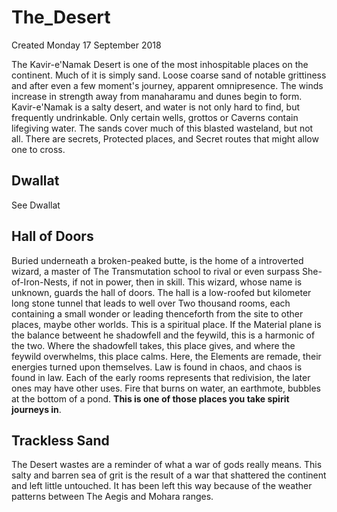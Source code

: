 # The_Desert
Created Monday 17 September 2018



The Kavir-e'Namak Desert is one of the most inhospitable places on the continent. Much of it is simply sand. Loose coarse sand of notable grittiness and after even a few moment's journey, apparent omnipresence. The winds increase in strength away from manaharamu and dunes begin to form. Kavir-e'Namak is a salty desert, and water is not only hard to find, but frequently undrinkable. Only certain wells, grottos or Caverns contain lifegiving water. The sands cover much of this blasted wasteland, but not all. There are secrets, Protected places, and Secret routes that might allow one to cross. 
	

Dwallat
-------
See Dwallat
	

Hall of Doors
-------------
Buried underneath a broken-peaked butte, is the home of a introverted wizard, a master of The Transmutation school to rival or even surpass She-of-Iron-Nests, if not in power, then in skill. This wizard, whose name is unknown, guards the hall of doors. The hall is a low-roofed but kilometer long stone tunnel that leads to well over Two thousand rooms, each containing a small wonder or leading thenceforth from the site to other places, maybe  other worlds.  This is a spiritual place. If the Material plane is the balance betweent he shadowfell and the feywild, this is a harmonic of the two. Where the shadowfell takes, this place gives, and where the feywild overwhelms, this place calms.  Here, the Elements are remade, their energies turned upon themselves. Law is found in chaos, and chaos is found in law. Each of the early rooms represents that redivision, the later ones may have other uses. Fire that burns on water, an earthmote, bubbles at the bottom of a pond. **This is one of those places you take spirit journeys in**. 
	

Trackless Sand
--------------
The Desert wastes are a reminder of what a war of gods really means. This salty and barren  sea of grit is the result of a war that shattered the continent and left little untouched. It has been left this way because of the weather patterns between The Aegis and Mohara ranges. 
	
	
	

